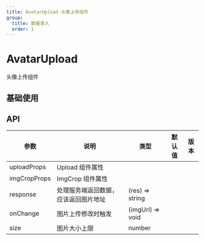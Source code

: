 ```yaml
---
title: AvatarUpload 头像上传组件
group:
  title: 数据录入
  order: 1
---
```


# AvatarUpload

头像上传组件

## 基础使用

<code src="./demo/index.tsx"></code>

<!--
<code src="./demo/index.tsx"></code>

<code src="./demo/index.tsx"></code>

<code src="./demo/index.tsx"></code> -->

## API

| 参数         | 说明                                 | 类型             | 默认值 | 版本 |
| ------------ | ------------------------------------ | ---------------- | ------ | ---- |
| uploadProps  | Upload 组件属性                      |                  |        |      |
| imgCropProps | ImgCrop 组件属性                     |                  |        |      |
| response     | 处理服务端返回数据，应该返回图片地址 | (res) => string  |        |      |
| onChange     | 图片上传修改时触发                   | (imgUrl) => void |        |      |
| size         | 图片大小上限                         | number           |        |      |
